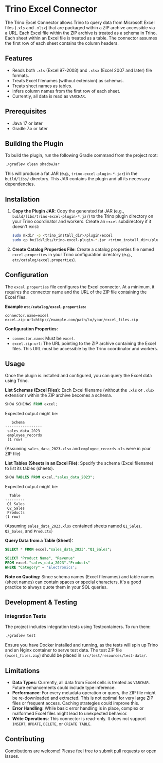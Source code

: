 # Trino Excel Connector
The Trino Excel Connector allows Trino to query data from Microsoft Excel files (`.xls` and `.xlsx`) that are packaged within a ZIP archive accessible via a URL. Each Excel file within the ZIP archive is treated as a schema in Trino. Each sheet within an Excel file is treated as a table. The connector assumes the first row of each sheet contains the column headers.

## Features

*   Reads both `.xls` (Excel 97-2003) and `.xlsx` (Excel 2007 and later) file formats.
*   Treats Excel filenames (without extension) as schemas.
*   Treats sheet names as tables.
*   Infers column names from the first row of each sheet.
*   Currently, all data is read as `VARCHAR`.

## Prerequisites

*   Java 17 or later
*   Gradle 7.x or later

## Building the Plugin

To build the plugin, run the following Gradle command from the project root:

```bash
./gradlew clean shadowJar
```

This will produce a fat JAR (e.g., `trino-excel-plugin-*.jar`) in the `build/libs/` directory. This JAR contains the plugin and all its necessary dependencies.

## Installation

1.  **Copy the Plugin JAR**:
    Copy the generated fat JAR (e.g., `build/libs/trino-excel-plugin-*.jar`) to the Trino plugin directory on your Trino coordinator and workers. Create an `excel` subdirectory if it doesn't exist:
    ```bash
    sudo mkdir -p <trino_install_dir>/plugin/excel
    sudo cp build/libs/trino-excel-plugin-*.jar <trino_install_dir>/plugin/excel/
    ```

2.  **Create Catalog Properties File**:
    Create a catalog properties file named `excel.properties` in your Trino configuration directory (e.g., `etc/catalog/excel.properties`).

## Configuration

The `excel.properties` file configures the Excel connector. At a minimum, it requires the connector name and the URL of the ZIP file containing the Excel files.

**Example `etc/catalog/excel.properties`:**

```properties
connector.name=excel
excel.zip-url=http://example.com/path/to/your/excel_files.zip
```

**Configuration Properties:**

*   `connector.name`: Must be `excel`.
*   `excel.zip-url`: The URL pointing to the ZIP archive containing the Excel files. This URL must be accessible by the Trino coordinator and workers.

## Usage

Once the plugin is installed and configured, you can query the Excel data using Trino.

**List Schemas (Excel Files):**
Each Excel filename (without the `.xls` or `.xlsx` extension) within the ZIP archive becomes a schema.

```sql
SHOW SCHEMAS FROM excel;
```
Expected output might be:
```
   Schema
-----------------
 sales_data_2023
 employee_records
 (1 row)
```
(Assuming `sales_data_2023.xlsx` and `employee_records.xls` were in your ZIP file)

**List Tables (Sheets in an Excel File):**
Specify the schema (Excel filename) to list its tables (sheets).

```sql
SHOW TABLES FROM excel."sales_data_2023";
```
Expected output might be:
```
  Table
---------
 Q1_Sales
 Q2_Sales
 Products
(1 row)
```
(Assuming `sales_data_2023.xlsx` contained sheets named `Q1_Sales`, `Q2_Sales`, and `Products`)

**Query Data from a Table (Sheet):**

```sql
SELECT * FROM excel."sales_data_2023"."Q1_Sales";

SELECT "Product Name", "Revenue"
FROM excel."sales_data_2023"."Products"
WHERE "Category" = 'Electronics';
```

**Note on Quoting:** Since schema names (Excel filenames) and table names (sheet names) can contain spaces or special characters, it's a good practice to always quote them in your SQL queries.

## Development & Testing

### Integration Tests

The project includes integration tests using Testcontainers. To run them:

```bash
./gradlew test
```

Ensure you have Docker installed and running, as the tests will spin up Trino and an Nginx container to serve test data. The test ZIP file (`excel_files.zip`) should be placed in `src/test/resources/test-data/`.

## Limitations

*   **Data Types**: Currently, all data from Excel cells is treated as `VARCHAR`. Future enhancements could include type inference.
*   **Performance**: For every metadata operation or query, the ZIP file might be re-downloaded and extracted. This is not optimal for very large ZIP files or frequent access. Caching strategies could improve this.
*   **Error Handling**: While basic error handling is in place, complex or malformed Excel files might lead to unexpected behavior.
*   **Write Operations**: This connector is read-only. It does not support `INSERT`, `UPDATE`, `DELETE`, or `CREATE TABLE`.

## Contributing

Contributions are welcome! Please feel free to submit pull requests or open issues. 
